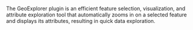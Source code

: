 The GeoExplorer plugin is an efficient feature selection, visualization, and attribute exploration tool that automatically zooms in on a selected feature and displays its attributes, resulting in quick data exploration.
